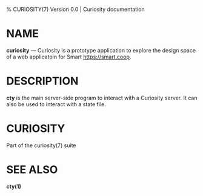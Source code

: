 % CURIOSITY(7) Version 0.0 | Curiosity documentation

NAME
====

**curiosity** — Curiosity is a prototype application to explore the design
space of a web applicatoin for Smart <https://smart.coop>.

DESCRIPTION
===========

**cty** is the main server-side program to interact with a Curiosity server. It
can also be used to interact with a state file.

CURIOSITY
=========

Part of the curiosity(7) suite

SEE ALSO
========

**cty(1)**
